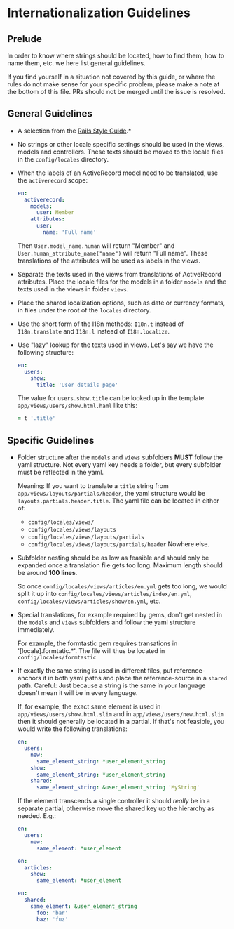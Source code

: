 Internationalization Guidelines
===============================

Prelude
-------

In order to know where strings should be located, how to find them, how to
name them, etc. we here list general guidelines.

If you find yourself in a situation not covered by this guide, or where the
rules do not make sense for your specific problem, please make a note at the
bottom of this file. PRs should not be merged until the issue is resolved.

General Guidelines
------------------

* A selection from the [Rails Style Guide](https://github.com/bbatsov/rails-style-guide#internationalization).*

* No strings or other locale specific settings should be used in the views,
  models and controllers. These texts should be moved to the locale files in
  the `config/locales` directory.

* When the labels of an ActiveRecord model need to be translated, use the
  `activerecord` scope:

  ```yaml
  en:
    activerecord:
      models:
        user: Member
      attributes:
        user:
          name: 'Full name'
  ```

  Then `User.model_name.human` will return "Member" and
  `User.human_attribute_name("name")` will return "Full name". These
  translations of the attributes will be used as labels in the views.

* Separate the texts used in the views from translations of ActiveRecord
  attributes. Place the locale files for the models in a folder `models` and
  the texts used in the views in folder `views`.

* Place the shared localization options, such as date or currency formats, in
  files under the root of the `locales` directory.

* Use the short form of the I18n methods: `I18n.t` instead of `I18n.translate`
  and `I18n.l` instead of `I18n.localize`.

* Use "lazy" lookup for the texts used in views. Let's say we have the
  following structure:

  ```yaml
  en:
    users:
      show:
        title: 'User details page'
  ```

  The value for `users.show.title` can be looked up in the template
  `app/views/users/show.html.haml` like this:

  ```Ruby
  = t '.title'
  ```

Specific Guidelines
------------------------

* Folder structure after the `models` and `views` subfolders **MUST**
  follow the yaml structure. Not every yaml key needs a folder, but every subfolder must be reflected in the yaml.

  Meaning: If you want to translate a `title` string from
  `app/views/layouts/partials/header`, the yaml structure would be
  `layouts.partials.header.title`. The yaml file can be located in either of:
  * `config/locales/views/`
  * `config/locales/views/layouts`
  * `config/locales/views/layouts/partials`
  * `config/locales/views/layouts/partials/header`
  Nowhere else.

* Subfolder nesting should be as low as feasible and should only be expanded
  once a translation file gets too long. Maximum length should be around **100 lines**.

  So once `config/locales/views/articles/en.yml` gets too long, we would split
  it up into `config/locales/views/articles/index/en.yml`,
  `config/locales/views/articles/show/en.yml`, etc.

* Special translations, for example required by gems, don't get nested in the
  `models` and `views` subfolders and follow the yaml structure immediately.

  For example, the formtastic gem requires transations in
  '[locale].formtatic.*'. The file will thus be located in `config/locales/formtastic`

* If exactly the same string is used in different files, put reference-anchors
  it in both yaml paths and place the reference-source in a `shared` path. Careful: Just because a string is the same in your language doesn't mean it will be in every language.

  If, for example, the exact same element is used in `app/views/users/show.html.slim` and in `app/views/users/new.html.slim` then it should generally be located in a partial. If that's not feasible, you would write the following translations:

  ```yaml
  en:
    users:
      new:
        same_element_string: *user_element_string
      show:
        same_element_string: *user_element_string
      shared:
        same_element_string: &user_element_string 'MyString'
  ```

  If the element transcends a single controller it should *really* be in a
  separate partial, otherwise move the shared key up the hierarchy as needed.
  E.g.:

  ```yaml
  en:
    users:
      new:
        same_element: *user_element
  ```

  ```yaml
  en:
    articles:
      show:
        same_element: *user_element
  ```

  ```yaml
  en:
    shared:
      same_element: &user_element_string
        foo: 'bar'
        baz: 'fuz'
  ```



